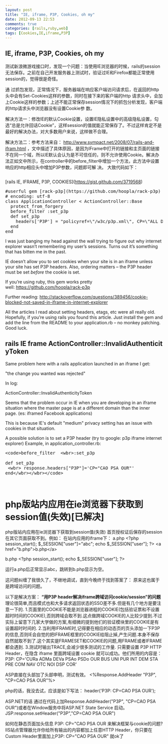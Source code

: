 ```yaml
---
layout: post
title: "IE, iframe, P3P, Cookies, oh my"
date: 2012-09-13 22:53
comments: true
categories: [rails,ruby,web]
tags: [Cookies,IE,iframe,P3P]
---
```

## IE, iframe, P3P, Cookies, oh my
测试新浪微游戏接口时，发现一个问题：当使用IE浏览器的时候，rails的session无法保存。之前在自己开发服务器上测试时，验证过IE和Firefox都能正常使用session的，觉得很是奇怪。

通 过抓包发现，正常情况下，服务器端在响应客户端访问请求后，在返回的http头中会有Set-Cookies这样的参数，同时在接下来的客户端的http 请求头中，会加上Cookie这样的参数；上述不能正常保存session情况下的抓包分析发现，客户端的http请求头中浏览器没有设置Cookie参 数。

解决方法一：修改IE的默认Cookie设置，设置IE隐私设置中的高级隐私设置，勾选“总是允许回话Cookie”，这样session的值就能正常保存了。不过这样肯定不是最好的解决办法，对大多数用户来说，这样做不合理。

解决方法二：参考方法来自： <a href="http://www.sympact.net/2008/07/rails-and-ifram.html" target="_blank">http://www.sympact.net/2008/07/rails-and-ifram.html</a> ，文中描述了具体原因，是因为IFrame中打开的链接和主页面的链接不在同一个域，所以IE默认会认为是不可信任的，则不允许使用Cookie。解决办 法正如文中所示，在controller中的before_filter中增加一个方法，此方法中设置响应的http相应头中增加P3P参数，问题即可解 决。
大致代码如下：
<pre class="brush: rails; gutter: true"></pre>
<div id="LC1">[rails IE, IFRAME, P3P, COOKIES](<a href="https://gist.github.com/3719568">https://gist.github.com/3719568</a>)</div>
<div id="LC10">
<pre class="brush: rails; gutter: true">#userful gem [rack-p3p](https://github.com/hoopla/rack-p3p)
# encoding: utf-8
class ApplicationController &lt; ActionController::Base
  protect_from_forgery
  before_filter :set_p3p
  def set_p3p
    headers[&#039;P3P&#039;] = &quot;policyref=\&quot;/w3c/p3p.xml\&quot;, CP=\&quot;ALL DSP COR CURa ADMa DEVa TAIa OUR BUS IND UNI COM NAV INT\&quot;&quot;
  end
end</pre>
</div>
<div id="LC10"></div>
I was just banging my head against the wall trying to figure out why internet explorer wasn’t remembering my user’s sessions. Turns out it’s something that has bitten me in the past.

IE doesn’t allow you to set cookies when your site is in an iframe unless your site has set P3P headers. Also, ordering matters – the P3P header must be set *before* the cookie is set.

If you’re using ruby, this gem works pretty well: <a href="https://github.com/hoopla/rack-p3p">https://github.com/hoopla/rack-p3p</a>

Further reading: <a href="http://stackoverflow.com/questions/389456/cookie-blocked-not-saved-in-iframe-in-internet-explorer">http://stackoverflow.com/questions/389456/cookie-blocked-not-saved-in-iframe-in-internet-explorer</a>

All the articles I read about setting headers, etags, etc were all really old. Hopefully, if you’re using rails you found this article. Just install the gem and add the line from the README to your application.rb – no monkey patching. Good luck.
<h2>rails IE frame ActionController::InvalidAuthenticityToken</h2>
Same problem here with a rails application launched in an iframe I get:

"the change you wanted was rejected"

In log:

ActionController::InvalidAuthenticityToken<wbr></wbr>

Seems that the problem occur in IE when you are developing in an iframe situation where the master page is at a different domain than the inner page. (es: iframed Facebook applications)

This is because IE's default "medium" privacy setting has an issue with cookies in that situation.

A possible solution is to set a P3P header (try to google: p3p iframe internet explorer) Example, in application_controller.rb:
<pre>&lt;code&gt;before_filter  &lt;wbr&gt;:set_p3p

def set_p3p
 &lt;wbr&gt; response.headers[&quot;P3P&quot;]=&#039;CP=&quot;CAO PSA OUR&quot;&#039;
end&lt;/wbr&gt;&lt;/wbr&gt;&lt;/code&gt;</pre>
&nbsp;
<h1 id="subject_tpc">php版站内应用在ie浏览器下获取到session值(失效)[已解决]</h1>
<div>
<div id="read_tpc">php版站内应用在ie浏览器下获取到session值(失效)
首页授权证后保存的session在其它页面获取不到。例如：
在站内应用的iframe下：
a.php
&lt;?php
session_start();
$_SESSION["user"]="abc";
echo $_SESSION["user"];
?&gt;
&lt;a href="b.php"&gt;b.php&lt;/a&gt;

b.php
&lt;?php
session_start();
echo $_SESSION["user"];
?&gt;

运行a.php后正常显示abc，跳转到b.php显示为空。

这问题纠缠了我很久了，不继地调试，直到今晚终于找到答案了：
原来这也属于是跨域访问的问题。

以下是解决方案：
<strong>“用P3P header解决iframe跨域访问cookie/session”的问题</strong>
理论很简单,而且模式也和大多请求返回状态的SSO差不多.但是有几个地方是要注意一下的.
1.页面里的COOKIE不能是浏览器进程的COOKIE(包括验证票和不设置超时时间的COOKIE),否则跨域会取不到.这点做跨域COOKIE的人比较少提到.不过实际上留意下几家大学做的方案,有细微的提到他们的验证模块里的COOKIE是有设置超时时间的.
2.当利用IFRAME时,记得要在相应的动态页的页头添加一下P3P的信息,否则IE会自觉的把IFRAME框里的COOKIE给阻止掉,产生问题.本身不保存自然就取不到了.这个其实是FRAMESET和COOKIE的问题,用FRAME或者IFRAME都会遇到.
3.测试时输出TRACE,会减少很多测试的工作量.
只需要设置 P3P HTTP Header，在隐含 iframe 里面跨域设置 cookie 就可以成功。他们所用的内容是：
P3P: CP='CURa ADMa DEVa PSAo PSDo OUR BUS UNI PUR INT DEM STA PRE COM NAV OTC NOI DSP COR'

ASP直接在头部加了头部申明，测试有效。
&lt;%Response.AddHeader "P3P", "CP=CAO PSA OUR"%&gt;

php的话，我没去试，应该是如下写法：
header('P3P: CP=CAO PSA OUR');

ASP.NET的话
通过在代码上加Response.AddHeader("P3P", "CP=CAO PSA OUR")或者在Window服务中将ASP.NET State Service 启动。
JSP:response.setHeader("P3P","CP=CAO PSA OUR")

如何在静态页面加头信息 P3P: CP="CAO PSA OUR 来解决框架与cookie的问题?
IIS站点管理器允许你给所有输出的内容都加上任意HTTP Header，你只要在Custom Header里面加上P3P: CP="CAO PSA OUR"
就ok了

</div>
</div>
